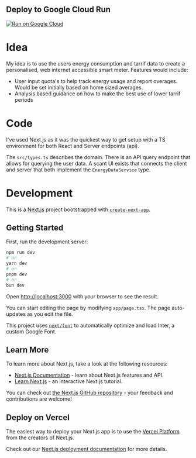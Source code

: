 ## Deploy to Google Cloud Run

[![Run on Google Cloud](https://deploy.cloud.run/button.svg)](https://deploy.cloud.run)

# Idea
My idea is to use the users energy consumption and tarrif data to create a personalised, web internet accessible smart meter. 
Features would include:
- User input quota's to help track energy usage and report overages. Would be set initially based on home sized averages.
- Analysis based guidance on how to make the best use of lower tarrif periods

# Code
I've used Next.js as it was the quickest way to get setup with a TS environment for both React and Server endpoints (api).

The `src/types.ts` describes the domain.
There is an API query endpoint that allows for querying the user data. 
A scant UI exists that connects the client and server that both implement the `EnergyDataService` type.

# Development

This is a [Next.js](https://nextjs.org/) project bootstrapped with [`create-next-app`](https://github.com/vercel/next.js/tree/canary/packages/create-next-app).

## Getting Started

First, run the development server:

```bash
npm run dev
# or
yarn dev
# or
pnpm dev
# or
bun dev
```

Open [http://localhost:3000](http://localhost:3000) with your browser to see the result.

You can start editing the page by modifying `app/page.tsx`. The page auto-updates as you edit the file.

This project uses [`next/font`](https://nextjs.org/docs/basic-features/font-optimization) to automatically optimize and load Inter, a custom Google Font.

## Learn More

To learn more about Next.js, take a look at the following resources:

- [Next.js Documentation](https://nextjs.org/docs) - learn about Next.js features and API.
- [Learn Next.js](https://nextjs.org/learn) - an interactive Next.js tutorial.

You can check out [the Next.js GitHub repository](https://github.com/vercel/next.js/) - your feedback and contributions are welcome!

## Deploy on Vercel

The easiest way to deploy your Next.js app is to use the [Vercel Platform](https://vercel.com/new?utm_medium=default-template&filter=next.js&utm_source=create-next-app&utm_campaign=create-next-app-readme) from the creators of Next.js.

Check out our [Next.js deployment documentation](https://nextjs.org/docs/deployment) for more details.
